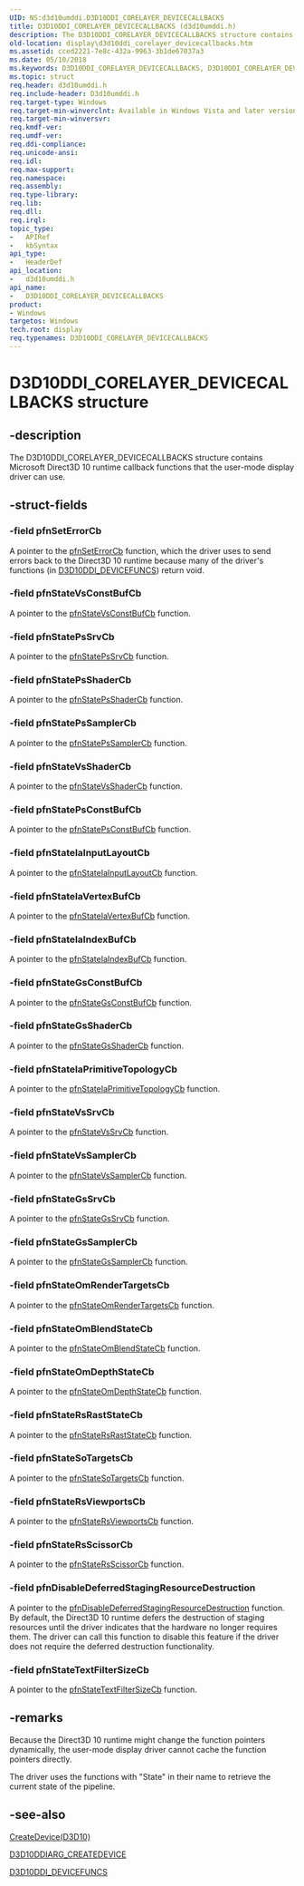 ```yaml
---
UID: NS:d3d10umddi.D3D10DDI_CORELAYER_DEVICECALLBACKS
title: D3D10DDI_CORELAYER_DEVICECALLBACKS (d3d10umddi.h)
description: The D3D10DDI_CORELAYER_DEVICECALLBACKS structure contains Microsoft Direct3D 10 runtime callback functions that the user-mode display driver can use.
old-location: display\d3d10ddi_corelayer_devicecallbacks.htm
ms.assetid: cced2221-7e8c-432a-9963-3b1de67037a3
ms.date: 05/10/2018
ms.keywords: D3D10DDI_CORELAYER_DEVICECALLBACKS, D3D10DDI_CORELAYER_DEVICECALLBACKS structure [Display Devices], UMDisplayDriver_Dx10param_Structs_4c7782a0-4963-4f18-802e-98c8eb39c1a1.xml, d3d10umddi/D3D10DDI_CORELAYER_DEVICECALLBACKS, display.d3d10ddi_corelayer_devicecallbacks
ms.topic: struct
req.header: d3d10umddi.h
req.include-header: D3d10umddi.h
req.target-type: Windows
req.target-min-winverclnt: Available in Windows Vista and later versions of the Windows operating systems.
req.target-min-winversvr: 
req.kmdf-ver: 
req.umdf-ver: 
req.ddi-compliance: 
req.unicode-ansi: 
req.idl: 
req.max-support: 
req.namespace: 
req.assembly: 
req.type-library: 
req.lib: 
req.dll: 
req.irql: 
topic_type:
-	APIRef
-	kbSyntax
api_type:
-	HeaderDef
api_location:
-	d3d10umddi.h
api_name:
-	D3D10DDI_CORELAYER_DEVICECALLBACKS
product:
- Windows
targetos: Windows
tech.root: display
req.typenames: D3D10DDI_CORELAYER_DEVICECALLBACKS
---
```


# D3D10DDI_CORELAYER_DEVICECALLBACKS structure


## -description


The D3D10DDI_CORELAYER_DEVICECALLBACKS structure contains Microsoft Direct3D 10 runtime callback functions that the user-mode display driver can use.


## -struct-fields




### -field pfnSetErrorCb

A pointer to the <a href="https://msdn.microsoft.com/968b04a7-8869-410c-a6fc-83d57726858f">pfnSetErrorCb</a> function, which the driver uses to send errors back to the Direct3D 10 runtime because many of the driver's functions (in <a href="https://msdn.microsoft.com/library/windows/hardware/ff541833">D3D10DDI_DEVICEFUNCS</a>) return void.


### -field pfnStateVsConstBufCb

A pointer to the <a href="https://msdn.microsoft.com/43aa7188-d6aa-4890-8eac-1342a984005b">pfnStateVsConstBufCb</a> function.


### -field pfnStatePsSrvCb

A pointer to the <a href="https://msdn.microsoft.com/ed49ce47-c56d-4d38-8f2c-562841b8e804">pfnStatePsSrvCb</a> function.


### -field pfnStatePsShaderCb

A pointer to the <a href="https://msdn.microsoft.com/0865e79e-7df9-4dc7-a655-4fbd0af72030">pfnStatePsShaderCb</a> function.


### -field pfnStatePsSamplerCb

A pointer to the <a href="https://msdn.microsoft.com/8cf25918-1acf-40b6-be51-2c1afc419f2a">pfnStatePsSamplerCb</a> function.


### -field pfnStateVsShaderCb

A pointer to the <a href="https://msdn.microsoft.com/f43f7dea-26a6-4e3f-99e2-5e3488a621b0">pfnStateVsShaderCb</a> function.


### -field pfnStatePsConstBufCb

A pointer to the <a href="https://msdn.microsoft.com/f4670f69-5154-4f6b-ba98-2b91a16e7b2f">pfnStatePsConstBufCb</a> function.


### -field pfnStateIaInputLayoutCb

A pointer to the <a href="https://msdn.microsoft.com/fce49c60-8573-4a28-9d1c-5cf33d260db3">pfnStateIaInputLayoutCb</a> function.


### -field pfnStateIaVertexBufCb

A pointer to the <a href="https://msdn.microsoft.com/15068932-b769-4027-986f-195b569a23eb">pfnStateIaVertexBufCb</a> function. 


### -field pfnStateIaIndexBufCb

A pointer to the <a href="https://msdn.microsoft.com/3925bf83-1900-4d88-8100-1ecaa952dead">pfnStateIaIndexBufCb</a> function. 


### -field pfnStateGsConstBufCb

A pointer to the <a href="https://msdn.microsoft.com/02468226-f0a4-4f24-a7f9-61a3b67dffb1">pfnStateGsConstBufCb</a> function. 


### -field pfnStateGsShaderCb

A pointer to the <a href="https://msdn.microsoft.com/2bcdc7bd-4327-4258-ad89-5e028cffd06b">pfnStateGsShaderCb</a> function. 


### -field pfnStateIaPrimitiveTopologyCb

A pointer to the <a href="https://msdn.microsoft.com/5a394a5b-afbc-41f5-8013-ab228e6284f9">pfnStateIaPrimitiveTopologyCb</a> function. 


### -field pfnStateVsSrvCb

A pointer to the <a href="https://msdn.microsoft.com/5102104e-b79c-40e5-87de-9ccf848288db">pfnStateVsSrvCb</a> function. 


### -field pfnStateVsSamplerCb

A pointer to the <a href="https://msdn.microsoft.com/5f5dd2ee-72fb-450c-850a-f5546401cd96">pfnStateVsSamplerCb</a> function. 


### -field pfnStateGsSrvCb

A pointer to the <a href="https://msdn.microsoft.com/4ab7444f-face-4ad0-a73c-18dd0b59a344">pfnStateGsSrvCb</a> function. 


### -field pfnStateGsSamplerCb

A pointer to the <a href="https://msdn.microsoft.com/086c565e-2747-4bbe-a9e1-af38373c3232">pfnStateGsSamplerCb</a> function. 


### -field pfnStateOmRenderTargetsCb

A pointer to the <a href="https://msdn.microsoft.com/d17cd31d-44a1-4f7d-82be-1201c0d5769f">pfnStateOmRenderTargetsCb</a> function. 


### -field pfnStateOmBlendStateCb

A pointer to the <a href="https://msdn.microsoft.com/3cec9d99-0d15-4c61-9de2-ab203a56441d">pfnStateOmBlendStateCb</a> function. 


### -field pfnStateOmDepthStateCb

A pointer to the <a href="https://msdn.microsoft.com/caa8ea5b-7167-444a-9d81-6e4ea9375dd6">pfnStateOmDepthStateCb</a> function. 


### -field pfnStateRsRastStateCb

A pointer to the <a href="https://msdn.microsoft.com/2ce213a6-8075-4ad9-9f58-204c2f7fd8d9">pfnStateRsRastStateCb</a> function. 


### -field pfnStateSoTargetsCb

A pointer to the <a href="https://msdn.microsoft.com/9000543b-00ab-4378-9fa5-d4fc7cb05b24">pfnStateSoTargetsCb</a> function. 


### -field pfnStateRsViewportsCb

A pointer to the <a href="https://msdn.microsoft.com/9390ddca-4658-4853-a45c-9fb306bbdef8">pfnStateRsViewportsCb</a> function. 


### -field pfnStateRsScissorCb

A pointer to the <a href="https://msdn.microsoft.com/4bb88e3c-2309-42f5-bc22-4c7182358e6e">pfnStateRsScissorCb</a> function. 


### -field pfnDisableDeferredStagingResourceDestruction

A pointer to the <a href="https://msdn.microsoft.com/f0328782-9b5b-44e6-ac58-7eb72685aa52">pfnDisableDeferredStagingResourceDestruction</a> function. By default, the Direct3D 10 runtime defers the destruction of staging resources until the driver indicates that the hardware no longer requires them. The driver can call this function to disable this feature if the driver does not require the deferred destruction functionality. 


### -field pfnStateTextFilterSizeCb

A pointer to the <a href="https://msdn.microsoft.com/f53f73bf-8297-4c56-81f9-443d10a6b701">pfnStateTextFilterSizeCb</a> function. 


## -remarks



Because the Direct3D 10 runtime might change the function pointers dynamically, the user-mode display driver cannot cache the function pointers directly. 

The driver uses the functions with "State" in their name to retrieve the current state of the pipeline. 




## -see-also




<a href="https://msdn.microsoft.com/c69eedb1-c975-412c-aa9f-cf64a702f937">CreateDevice(D3D10)</a>



<a href="https://msdn.microsoft.com/library/windows/hardware/ff541664">D3D10DDIARG_CREATEDEVICE</a>



<a href="https://msdn.microsoft.com/library/windows/hardware/ff541833">D3D10DDI_DEVICEFUNCS</a>
 

 

